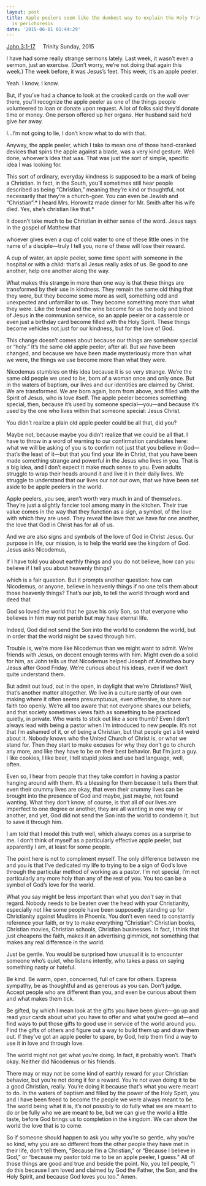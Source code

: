 ```yaml
---
layout: post
title: Apple peelers seem like the dumbest way to explain the Holy Trinity, but so
  is perichoresis
date: '2015-06-01 01:44:29'
---
```



[John 3:1-17](http://bible.oremus.org/?ql=300122218)     Trinity Sunday, 2015

I have had some really strange sermons lately. Last week, it wasn’t even a sermon, just an exercise. (Don’t worry, we’re not doing that again this week.) The week before, it was Jesus’s feet. This week, it’s an apple peeler.

Yeah. I know, I know.

But, if you’ve had a chance to look at the crooked cards on the wall over there, you’ll recognize the apple peeler as one of the things people volunteered to loan or donate upon request. A lot of folks said they’d donate time or money. One person offered up her organs. Her husband said he’d give *her* away.

I…I’m not going to lie, I don’t know what to do with that.

Anyway, the apple peeler, which I take to mean one of those hand-cranked devices that spins the apple against a blade, was a very kind gesture. Well done, whoever’s idea that was. That was just the sort of simple, specific idea I was looking for.

This sort of ordinary, everyday kindness is supposed to be a mark of being a Christian. In fact, in the South, you’ll sometimes still hear people described as being “Christian,” meaning they’re kind or thoughtful, not necessarily that they’re a church-goer. You can even be Jewish and “Christian”:* I heard Mrs. Horowitz made dinner for Mr. Smith after his wife died. Yes, she’s christian like that.*

It doesn’t take much to be Christian in either sense of the word. Jesus says in the gospel of Matthew that

whoever gives even a cup of cold water to one of these little ones in the name of a disciple—truly I tell you, none of these will lose their reward.

A cup of water, an apple peeler, some time spent with someone in the hospital or with a child: that’s all Jesus really asks of us. Be good to one another, help one another along the way.

What makes this strange in more than one way is that these things are transformed by their use in kindness. They remain the same old thing that they were, but they become some more as well, something odd and unexpected and unfamiliar to us. They become something more than what they were. Like the bread and the wine become for us the body and blood of Jesus in the communion service, so an apple peeler or a casserole or even just a birthday card become filled with the Holy Spirit. <span class="quoteleft">These things become vehicles not just for our kindness, but for the love of God.</span>

This change doesn’t comes about because our things are somehow special or “holy.” It’s the same old apple peeler, after all. But *we* have been changed, and because we have been made mysteriously more than what we were, the things we use become more than what they were.

Nicodemus stumbles on this idea because it is so very strange. We’re the same old people we used to be, born of a woman once and only once. But in the waters of baptism, our lives and our identities are claimed by Christ. We are transformed. We are born again, born from above, and filled with the Spirit of Jesus, who is love itself. The apple peeler becomes something special, then, because it’s used by someone special—you—and because it’s used by the one who lives within that someone special: Jesus Christ.

You didn’t realize a plain old apple peeler could be all that, did you?

Maybe not, because maybe you didn’t realize that we could be all that. I have to throw in a word of warning to our confirmation candidates here: what we will be asking of you is to confirm not just that you believe in God—that’s the least of it—but that you find your life in Christ, that you have been made something strange and powerful in the Jesus who lives in you. That is a big idea, and I don’t expect it make much sense to you. Even adults struggle to wrap their heads around it and live it in their daily lives. We struggle to understand that our lives our not our own, that we have been set aside to be apple peelers in the world.

Apple peelers, you see, aren’t worth very much in and of themselves. They’re just a slightly fancier tool among many in the kitchen. Their true value comes in the way that they function as a sign, a symbol, of the love with which they are used. They reveal the love that we have for one another, the love that God in Christ has for all of us.

And we are also signs and symbols of the love of God in Christ Jesus. Our purpose in life, our mission, is to help the world see the kingdom of God. Jesus asks Nicodemus,

If I have told you about earthly things and you do not believe, how can you believe if I tell you about heavenly things?

which is a fair question. But it prompts another question: how can Nicodemus, or anyone, believe in heavenly things if no one tells them about those heavenly things? That’s our job, to tell the world through word and deed that

God so loved the world that he gave his only Son, so that everyone who believes in him may not perish but may have eternal life.

 Indeed, God did not send the Son into the world to condemn the world, but in order that the world might be saved through him.

Trouble is, we’re more like Nicodemus than we might want to admit. We’re friends with Jesus, on decent enough terms with him. Might even do a solid for him, as John tells us that Nicodemus helped Joseph of Arimathea bury Jesus after Good Friday. We’re curious about his ideas, even if we don’t quite understand them.

But admit out loud, out in the open, in daylight that we’re Christians? Well, that’s another matter altogether. We live in a culture partly of our own making where it often seems presumptuous, even offensive, to share our faith too openly. We’re all too aware that not everyone shares our beliefs, and that society sometimes views faith as something to be practiced quietly, in private. Who wants to stick out like a sore thumb? Even I don’t always lead with being a pastor when I’m introduced to new people. It’s not that I’m ashamed of it, or of being a Christian, but that people get a bit weird about it. Nobody knows who the United Church of Christ is, or what we stand for. Then they start to make excuses for why they don’t go to church any more, and like they have to be on their best behavior. But <span class="quoteright">I’m just a guy. I like cookies, I like beer, I tell stupid jokes and use bad language, well, often.</span>

Even so, I hear from people that they take comfort in having a pastor hanging around with them. It’s a blessing for them because it tells them that even their crummy lives are okay, that even their crummy lives can be brought into the presence of God and maybe, just maybe, not found wanting. What they don’t know, of course, is that all of our lives are imperfect to one degree or another, they are all wanting in one way or another, and yet, God did not send the Son into the world to condemn it, but to save it through him.

I am told that I model this truth well, which always comes as a surprise to me. I don’t think of myself as a particularly effective apple peeler, but apparently I am, at least for some people.

The point here is not to compliment myself. The only difference between me and you is that I’ve dedicated my life to trying to be a sign of God’s love through the particular method of working as a pastor. I’m not special, I’m not particularly any more holy than any of the rest of you. You too can be a symbol of God’s love for the world.

What you say might be less important than what you *don’t* say in that regard. Nobody needs to be beaten over the head with your Christianity, especially not like some people have been supposedly standing up for Christianity against Muslims in Phoenix. You don’t even need to constantly reference your faith, or try to make everything “Christian”: Christian books, Christian movies, Christian schools, Christian businesses. In fact, I think that just cheapens the faith, makes it an advertising gimmick, not something that makes any real difference in the world.

<span class="quoteleft">Just be gentle</span>. You would be surprised how unusual it is to encounter someone who’s quiet, who listens intently, who takes a pass on saying something nasty or hateful.

Be kind. Be warm, open, concerned, full of care for others. Express sympathy, be as thoughtful and as generous as you can. Don’t judge. Accept people who are different than you, and even be curious about them and what makes them tick.

Be gifted, by which I mean look at the gifts you have been given—go up and read your cards about what you have to offer and what you’re good at—and find ways to put those gifts to good use in service of the world around you. Find the gifts of others and figure out a way to build them up and draw them out. If they’ve got an apple peeler to spare, by God, help them find a way to use it in love and through love.

The world might not get what you’re doing. In fact, it probably won’t. That’s okay. Neither did Nicodemus or his friends.

There may or may not be some kind of earthly reward for your Christian behavior, but you’re not doing it for a reward. You’re not even doing it to be a good Christian, really. You’re doing it because that’s what you were meant to do. In the waters of baptism and filled by the power of the Holy Spirit, you and I have been freed to become the people we were always meant to be. The world being what it is, it’s not possibly to do fully what we are meant to do or be fully who we are meant to be, but we can give the world a little taste, before God brings us to completion in the kingdom. We can show the world the love that is to come.

So if someone should happen to ask you why you’re so gentle, why you’re so kind, why you are so different from the other people they have met in their life, don’t tell them, “Because I’m a Christian,” or “Because I believe in God,” or “because my pastor told me to be an apple peeler, I guess.” All of those things are good and true and beside the point. No, you tell people, “I do this because I am loved and claimed by God the Father, the Son, and the Holy Spirit, and because God loves you too.” Amen.


